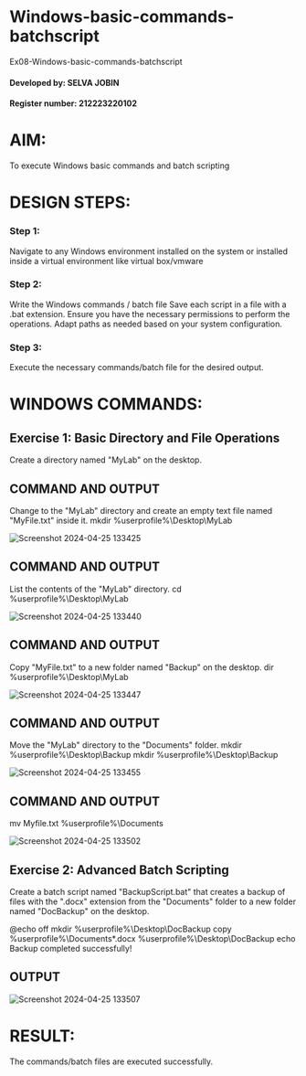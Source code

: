 # Windows-basic-commands-batchscript
Ex08-Windows-basic-commands-batchscript
#### Developed by: SELVA JOBIN
#### Register number:  212223220102

# AIM:
To execute Windows basic commands and batch scripting

# DESIGN STEPS:

### Step 1:
Navigate to any Windows environment installed on the system or installed inside a virtual environment like virtual box/vmware 
### Step 2:
Write the Windows commands / batch file
Save each script in a file with a .bat extension.
Ensure you have the necessary permissions to perform the operations.
Adapt paths as needed based on your system configuration.
### Step 3:
Execute the necessary commands/batch file for the desired output. 
# WINDOWS COMMANDS:
## Exercise 1: Basic Directory and File Operations
Create a directory named "MyLab" on the desktop.


## COMMAND AND OUTPUT

Change to the "MyLab" directory and create an empty text file named "MyFile.txt" inside it.
mkdir %userprofile%\Desktop\MyLab

![Screenshot 2024-04-25 133425](https://github.com/PremkumarG3/Windows-basic-commands-batchscript/assets/138955646/87135a53-46fb-4434-bc7e-48a9b89bef8a)

## COMMAND AND OUTPUT

List the contents of the "MyLab" directory.
cd %userprofile%\Desktop\MyLab

![Screenshot 2024-04-25 133440](https://github.com/PremkumarG3/Windows-basic-commands-batchscript/assets/138955646/a837e661-0502-48bd-8c47-77377ea5a11c)

## COMMAND AND OUTPUT

Copy "MyFile.txt" to a new folder named "Backup" on the desktop.
dir %userprofile%\Desktop\MyLab

![Screenshot 2024-04-25 133447](https://github.com/PremkumarG3/Windows-basic-commands-batchscript/assets/138955646/25b03d45-ace6-42ec-9c39-a1848f7d1650)

## COMMAND AND OUTPUT

Move the "MyLab" directory to the "Documents" folder.
mkdir %userprofile%\Desktop\Backup
mkdir %userprofile%\Desktop\Backup

![Screenshot 2024-04-25 133455](https://github.com/PremkumarG3/Windows-basic-commands-batchscript/assets/138955646/009ec9c0-1564-4ded-a52b-6b81e0a4e5fc)


## COMMAND AND OUTPUT
mv Myfile.txt %userprofile%\Documents

![Screenshot 2024-04-25 133502](https://github.com/PremkumarG3/Windows-basic-commands-batchscript/assets/138955646/5be87448-4a7a-4ed0-a851-29ed2444a6ce)


## Exercise 2: Advanced Batch Scripting
Create a batch script named "BackupScript.bat" that creates a backup of files with the ".docx" extension from the "Documents" folder to a new folder named "DocBackup" on the desktop.

@echo off
mkdir %userprofile%\Desktop\DocBackup
copy %userprofile%\Documents\*.docx %userprofile%\Desktop\DocBackup
echo Backup completed successfully!






## OUTPUT

![Screenshot 2024-04-25 133507](https://github.com/PremkumarG3/Windows-basic-commands-batchscript/assets/138955646/7dc8c005-1de7-48b0-8aae-805122837df5)



# RESULT:
The commands/batch files are executed successfully.

